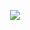 


<p align="center">
  <a href="https://github.com/DenverCoder1/readme-typing-svg"><img src="https://readme-typing-svg.herokuapp.com?font=Time+New+Roman&color=cyan&size=25&center=true&vCenter=true&width=600&height=100&lines=Hi!+Im+Juan+David+Pemberthy..&hearts;++;I+am+passionate+about+Statistics,;Economics+Student,;Learning+R+,;Love+the+Complexity..<3"></a>
</p>




